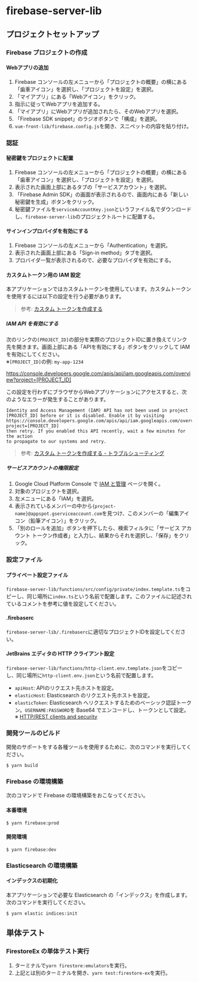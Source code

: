 # firebase-server-lib

## プロジェクトセットアップ

### Firebase プロジェクトの作成

#### Webアプリの追加
1.  Firebase コンソールの左メニューから「プロジェクトの概要」の横にある「歯車アイコン」を選択し、「プロジェクトを設定」を選択。
2. 「マイアプリ」にある「Webアイコン」をクリック。
3. 指示に従ってWebアプリを追加する。
4. 「マイアプリ」にWebアプリが追加されたら、そのWebアプリを選択。
5. 「Firebase SDK snippet」のラジオボタンで「構成」を選択。
6. `vue-front-lib/firebase.config.js`を開き、スニペットの内容を貼り付け。

### 認証

#### 秘密鍵をプロジェクトに配置
1.  Firebase コンソールの左メニューから「プロジェクトの概要」の横にある「歯車アイコン」を選択し、「プロジェクトを設定」を選択。
2. 表示された画面上部にあるタブの「サービスアカウント」を選択。
3. 「Firebase Admin SDK」の画面が表示されるので、画面内にある「新しい秘密鍵を生成」ボタンをクリック。
4. 秘密鍵ファイルを`serviceAccountKey.json`というファイル名でダウンロードし、`firebase-server-lib`のプロジェクトルートに配置する。

#### サインインプロバイダを有効にする
1. Firebase コンソールの左メニューから「Authentication」を選択。
2. 表示された画面上部にある「Sign-in method」タブを選択。
3. プロバイダ一覧が表示されるので、必要なプロバイダを有効にする。

#### カスタムトークン用の IAM 設定
本アプリケーションではカスタムトークンを使用しています。カスタムトークンを使用するには以下の設定を行う必要があります。

> 参考: [カスタム トークンを作成する ](https://firebase.google.com/docs/auth/admin/create-custom-tokens)

##### IAM API を有効にする
次のリンクの`[PROJECT_ID]`の部分を実際のプロジェクトIDに置き換えてリンク先を開きます。画面上部にある「APIを有効にする」ボタンをクリックして IAM を有効にしてください。  
※`[PROJECT_ID]`の例: `my-app-1234`

https://console.developers.google.com/apis/api/iam.googleapis.com/overview?project=[PROJECT_ID]


この設定を行わずにブラウザからWebアプリケーションにアクセスすると、次のようなエラーが発生することがあります。

```
Identity and Access Management (IAM) API has not been used in project
[PROJECT_ID] before or it is disabled. Enable it by visiting
https://console.developers.google.com/apis/api/iam.googleapis.com/overview?project=[PROJECT_ID]
then retry. If you enabled this API recently, wait a few minutes for the action
to propagate to our systems and retry.
```

> 参考: [カスタム トークンを作成する - トラブルシューティング](https://firebase.google.com/docs/auth/admin/create-custom-tokens#troubleshooting)

##### サービスアカウントの権限設定
1. Google Cloud Platform Console で [IAM と管理](https://console.cloud.google.com/projectselector2/iam-admin) ページを開く。
2. 対象のプロジェクトを選択。
3. 左メニューにある「IAM」を選択。
4. 表示されているメンバーの中から`{project-name}@appspot.gserviceaccount.com`を見つけ、このメンバーの「編集アイコン（鉛筆アイコン）」をクリック。
5. 「別のロールを追加」ボタンを押下したら、検索フィルタに「サービス アカウント トークン作成者」と入力し、結果からそれを選択し、「保存」をクリック。

### 設定ファイル

#### プライベート設定ファイル
`firebase-server-lib/functions/src/config/private/index.template.ts`をコピーし、同じ場所に`index.ts`という名前で配置します。このファイルに記述されているコメントを参考に値を設定してください。

#### .firebaserc
`firebase-server-lib/.firebaserc`に適切なプロジェクトIDを設定してください。

#### JetBrains エディタの HTTP クライアント設定
`firebase-server-lib/functions/http-client.env.template.json`をコピーし、同じ場所に`http-client.env.json`という名前で配置します。

* `apiHost`: APIのリクエスト先ホストを設定。
* `elasticHost`: Elasticsearch のリクエスト先ホストを設定。
* `elasticToken`: Elasticsearch へリクエストするためのベーシック認証トークン。`USERNAME:PASSWORD`を Base64 でエンコードし、トークンとして設定。※ [HTTP/REST clients and security](https://www.elastic.co/guide/en/elasticsearch/reference/current/http-clients.html#http-clients)

### 開発ツールのビルド
開発のサポートをする各種ツールを使用するために、次のコマンドを実行してください。

```
$ yarn build
```

### Firebase の環境構築
次のコマンドで Firebase の環境構築をおこなってください。

#### 本番環境

```
$ yarn firebase:prod
```

#### 開発環境

```
$ yarn firebase:dev
```

### Elasticsearch の環境構築

#### インデックスの初期化
本アプリケーションで必要な Elasticsearch の「インデックス」を作成します。次のコマンドを実行してください。

```
$ yarn elastic indices:init
```



## 単体テスト

### FirestoreEx の単体テスト実行
1. ターミナルで`yarn firestore:emulators`を実行。
2. 上記とは別のターミナルを開き、`yarn test:firestore-ex`を実行。

